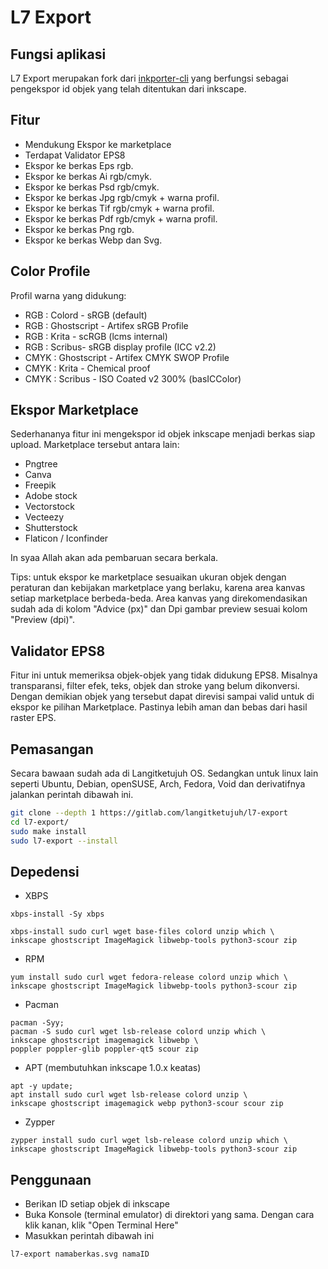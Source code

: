 # L7 Export

## Fungsi aplikasi

L7 Export merupakan fork dari <a href="https://github.com/raniaamina/inkporter/blob/master/source/inkporter/inkporter" target="_blank">inkporter-cli</a> yang berfungsi sebagai pengekspor id objek yang telah ditentukan dari inkscape.


## Fitur

* Mendukung Ekspor ke marketplace
* Terdapat Validator EPS8
* Ekspor ke berkas Eps rgb.
* Ekspor ke berkas Ai rgb/cmyk.
* Ekspor ke berkas Psd rgb/cmyk.
* Ekspor ke berkas Jpg rgb/cmyk + warna profil.
* Ekspor ke berkas Tif rgb/cmyk + warna profil.
* Ekspor ke berkas Pdf rgb/cmyk + warna profil.
* Ekspor ke berkas Png rgb.
* Ekspor ke berkas Webp dan Svg.

## Color Profile

Profil warna yang didukung:

* RGB   : Colord - sRGB (default)
* RGB   : Ghostscript - Artifex sRGB Profile
* RGB   : Krita - scRGB (lcms internal)
* RGB   : Scribus- sRGB display profile (ICC v2.2)
* CMYK  : Ghostscript - Artifex CMYK SWOP Profile
* CMYK  : Krita - Chemical proof
* CMYK  : Scribus - ISO Coated v2 300% (basICColor)

## Ekspor Marketplace

Sederhananya fitur ini mengekspor id objek inkscape menjadi berkas siap upload. Marketplace tersebut antara lain:

* Pngtree
* Canva
* Freepik
* Adobe stock
* Vectorstock
* Vecteezy
* Shutterstock
* Flaticon / Iconfinder

In syaa Allah akan ada pembaruan secara berkala.

Tips: untuk ekspor ke marketplace sesuaikan ukuran objek dengan peraturan dan kebijakan marketplace yang berlaku, karena area kanvas setiap marketplace berbeda-beda. Area kanvas yang direkomendasikan sudah ada di kolom "Advice (px)" dan Dpi gambar preview sesuai kolom "Preview (dpi)".

## Validator EPS8

Fitur ini untuk memeriksa objek-objek yang tidak didukung EPS8. Misalnya transparansi, filter efek, teks, objek dan stroke yang belum dikonversi. Dengan demikian objek yang tersebut dapat direvisi sampai valid untuk di ekspor ke pilihan Marketplace. Pastinya lebih aman dan bebas dari hasil raster EPS.

## Pemasangan

Secara bawaan sudah ada di Langitketujuh OS. Sedangkan untuk linux lain seperti Ubuntu, Debian, openSUSE, Arch, Fedora, Void dan derivatifnya jalankan perintah dibawah ini.

```bash
git clone --depth 1 https://gitlab.com/langitketujuh/l7-export
cd l7-export/
sudo make install
sudo l7-export --install
```

## Depedensi

- XBPS

```
xbps-install -Sy xbps

xbps-install sudo curl wget base-files colord unzip which \
inkscape ghostscript ImageMagick libwebp-tools python3-scour zip
```

- RPM

```
yum install sudo curl wget fedora-release colord unzip which \
inkscape ghostscript ImageMagick libwebp-tools python3-scour zip
```

- Pacman

```
pacman -Syy;
pacman -S sudo curl wget lsb-release colord unzip which \
inkscape ghostscript imagemagick libwebp \
poppler poppler-glib poppler-qt5 scour zip
```

- APT (membutuhkan inkscape 1.0.x keatas)

```
apt -y update;
apt install sudo curl wget lsb-release colord unzip \
inkscape ghostscript imagemagick webp python3-scour scour zip
  ```

- Zypper

```
zypper install sudo curl wget lsb-release colord unzip which \
inkscape ghostscript ImageMagick libwebp-tools python3-scour zip
```

## Penggunaan

- Berikan ID setiap objek di inkscape
- Buka Konsole (terminal emulator) di direktori yang sama. Dengan cara klik kanan, klik "Open Terminal Here"
- Masukkan perintah dibawah ini

```bash
l7-export namaberkas.svg namaID
```
